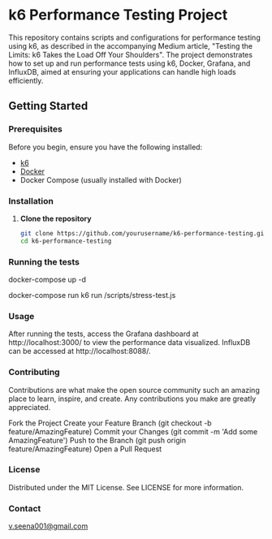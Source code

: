 # k6 Performance Testing Project

This repository contains scripts and configurations for performance testing using k6, as described in the accompanying Medium article, "Testing the Limits: k6 Takes the Load Off Your Shoulders". The project demonstrates how to set up and run performance tests using k6, Docker, Grafana, and InfluxDB, aimed at ensuring your applications can handle high loads efficiently.

## Getting Started

### Prerequisites

Before you begin, ensure you have the following installed:
- [k6](https://k6.io/docs/getting-started/installation)
- [Docker](https://docs.docker.com/get-docker/)
- Docker Compose (usually installed with Docker)

### Installation

1. **Clone the repository**
   ```bash
   git clone https://github.com/yourusername/k6-performance-testing.git
   cd k6-performance-testing
   
### Running the tests
docker-compose up -d

docker-compose run k6 run /scripts/stress-test.js

### Usage

After running the tests, access the Grafana dashboard at http://localhost:3000/ to view the performance data visualized. InfluxDB can be accessed at http://localhost:8088/.

### Contributing

Contributions are what make the open source community such an amazing place to learn, inspire, and create. Any contributions you make are greatly appreciated.

Fork the Project
Create your Feature Branch (git checkout -b feature/AmazingFeature)
Commit your Changes (git commit -m 'Add some AmazingFeature')
Push to the Branch (git push origin feature/AmazingFeature)
Open a Pull Request

### License
Distributed under the MIT License. See LICENSE for more information.

### Contact
v.seena001@gmail.com
